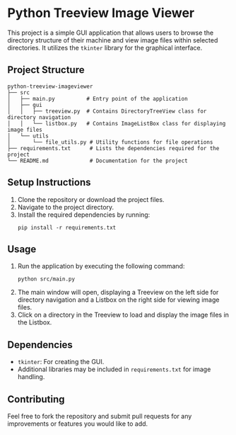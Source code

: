 # Python Treeview Image Viewer

This project is a simple GUI application that allows users to browse the directory structure of their machine and view image files within selected directories. It utilizes the `tkinter` library for the graphical interface.

## Project Structure

```
python-treeview-imageviewer
├── src
│   ├── main.py          # Entry point of the application
│   ├── gui
│   │   ├── treeview.py  # Contains DirectoryTreeView class for directory navigation
│   │   └── listbox.py   # Contains ImageListBox class for displaying image files
│   └── utils
│       └── file_utils.py # Utility functions for file operations
├── requirements.txt      # Lists the dependencies required for the project
└── README.md             # Documentation for the project
```

## Setup Instructions

1. Clone the repository or download the project files.
2. Navigate to the project directory.
3. Install the required dependencies by running:
   ```
   pip install -r requirements.txt
   ```

## Usage

1. Run the application by executing the following command:
   ```
   python src/main.py
   ```
2. The main window will open, displaying a Treeview on the left side for directory navigation and a Listbox on the right side for viewing image files.
3. Click on a directory in the Treeview to load and display the image files in the Listbox.

## Dependencies

- `tkinter`: For creating the GUI.
- Additional libraries may be included in `requirements.txt` for image handling.

## Contributing

Feel free to fork the repository and submit pull requests for any improvements or features you would like to add.
